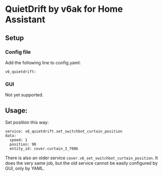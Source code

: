 # QuietDrift by v6ak for Home Assistant

## Setup

### Config file

Add the following line to config.yaml:

```
v6_quietdrift:
```

### GUI

Not yet supported.

## Usage:

Set position this way:

```
service: v6_quietdrift.set_switchbot_curtain_position
data:
  speed: 1
  position: 90
  entity_id: cover.curtain_3_f00b
```

There is also an older service `cover.v6_set_switchbot_curtain_position`. It does the very same job,
but the old service cannot be easily configured by GUI, only by YAML.
